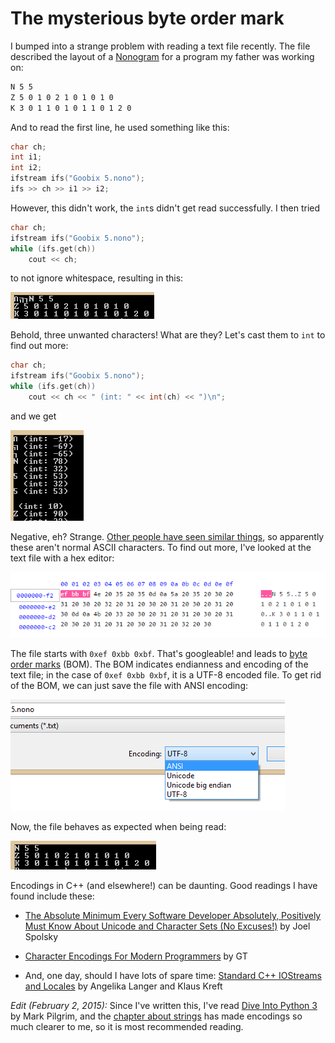 # The mysterious byte order mark

I bumped into a strange problem with reading a text file recently. The file
described the layout of a [Nonogram][nonogram] for a program my father was
working on:

[nonogram]: http://en.wikipedia.org/wiki/Nonogram

```txt
N 5 5
Z 5 0 1 0 2 1 0 1 0 1 0
K 3 0 1 1 0 1 0 1 1 0 1 2 0
```

And to read the first line, he used something like this:

```cpp
char ch;
int i1;
int i2;
ifstream ifs("Goobix 5.nono");
ifs >> ch >> i1 >> i2;
```

However, this didn't work, the `int`s didn't get read successfully. I then tried

```cpp
char ch;
ifstream ifs("Goobix 5.nono");
while (ifs.get(ch))
    cout << ch;
```

to not ignore whitespace, resulting in this:

![Garbled output](images/2014_12_30-01.png)

Behold, three unwanted characters! What are they? Let's cast them to `int` to
find out more:

```cpp
char ch;
ifstream ifs("Goobix 5.nono");
while (ifs.get(ch))
    cout << ch << " (int: " << int(ch) << ")\n";
```

and we get

![Program output](/images/2014_12_30-02.png)

Negative, eh? Strange. [Other people have seen similar things][soquestion], so
apparently these aren't normal ASCII characters. To find out more, I've looked
at the text file with a hex editor:

[soquestion]: https://stackoverflow.com/q/4690415/3266847

![Hex editor](/images/2014_12_30-03.png)

The file starts with `0xef 0xbb 0xbf`. That's googleable! and leads to [byte
order marks][bom] (BOM). The BOM indicates endianness and encoding of the text
file; in the case of `0xef 0xbb 0xbf`, it is a UTF-8 encoded file. To get rid
of the BOM, we can just save the file with ANSI encoding:

[bom]: http://en.wikipedia.org/wiki/Byte_order_mark

![Encoding menu](/images/2014_12_30-04.png)

Now, the file behaves as expected when being read:

![Program output](/images/2014_12_30-05.png)

Encodings in C++ (and elsewhere!) can be daunting. Good readings I have found
include these:

- [The Absolute Minimum Every Software Developer Absolutely, Positively Must
  Know About Unicode and Character Sets (No Excuses!)][joelunicode] by Joel
  Spolsky

- [Character Encodings For Modern Programmers][gatunka] by GT

- And, one day, should I have lots of spare time: [Standard C++ IOStreams and
  Locales][langer] by Angelika Langer and Klaus Kreft

[joelunicode]: http://www.joelonsoftware.com/articles/Unicode.html
[gatunka]:     http://blog.gatunka.com/2014/04/25/character-encodings-for-modern-programmers/
[langer]:      http://amzn.com/0201183951

*Edit (February 2, 2015):* Since I've written this, I've read [Dive Into Python
3][dip3] by Mark Pilgrim, and the [chapter about strings][strings] has made
encodings so much clearer to me, so it is most recommended reading.

[dip3]:    https://www.diveinto.org/python3/table-of-contents.html
[strings]: https://www.diveinto.org/python3/strings.html
